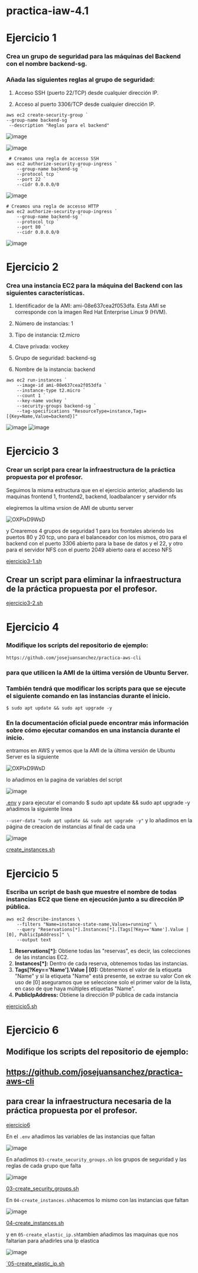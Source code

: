 # practica-iaw-4.1

# Ejercicio 1
### Crea un grupo de seguridad para las máquinas del Backend con el nombre backend-sg.

### Añada las siguientes reglas al grupo de seguridad:

1. Acceso SSH (puerto 22/TCP) desde cualquier dirección IP.

2. Acceso al puerto 3306/TCP desde cualquier dirección IP.

````
aws ec2 create-security-group `
--group-name backend-sg `
 --description "Reglas para el backend"
````
![image](https://github.com/user-attachments/assets/2c0b2764-4870-4862-83d1-e41efbf145e4)

![image](https://github.com/user-attachments/assets/dd746d36-e29b-4d3e-8d57-aefbb1460561)


````
 # Creamos una regla de accesso SSH
aws ec2 authorize-security-group-ingress `
    --group-name backend-sg `
    --protocol tcp `
    --port 22 `
    --cidr 0.0.0.0/0
````
![image](https://github.com/user-attachments/assets/541748b6-2a90-458c-93ff-c6c79ecd54eb)


````
# Creamos una regla de accesso HTTP
aws ec2 authorize-security-group-ingress `
    --group-name backend-sg `
    --protocol tcp `
    --port 80 `
    --cidr 0.0.0.0/0
 ````
![image](https://github.com/user-attachments/assets/8473fc3d-9895-4998-9f6a-ef251716165a)







# Ejercicio 2
### Crea una instancia EC2 para la máquina del Backend con las siguientes características.

1. Identificador de la AMI: ami-08e637cea2f053dfa. Esta AMI se corresponde con la imagen Red Hat Enterprise Linux 9 (HVM).

2. Número de instancias: 1

3. Tipo de instancia: t2.micro

4. Clave privada: vockey

5. Grupo de seguridad: backend-sg

6. Nombre de la instancia: backend

````
aws ec2 run-instances `
    --image-id ami-08e637cea2f053dfa `
    --instance-type t2.micro `
    --count 1 `
    --key-name vockey `
    --security-groups backend-sg `
    --tag-specifications "ResourceType=instance,Tags=[{Key=Name,Value=backend}]"
````

![image](https://github.com/user-attachments/assets/480e8968-b1e6-4adf-bc96-36dcb800f783)
![image](https://github.com/user-attachments/assets/7b43b4a5-55f8-442e-98bf-ae322125dc4c)








# Ejercicio 3

### Crear un script para crear la infraestructura de la práctica propuesta por el profesor.
Seguimos la misma estructura que en el ejercicio anterior, añadiendo las maquinas frontend 1, frontend2, backend, loadbalancer 
y servidor nfs

elegiremos la ultima vrsion de AMI de ubuntu server 

![OXPlxD9WsD](https://github.com/user-attachments/assets/39d7ccb5-7c64-4778-90ed-fa69a5afca7d)

y Crearemos 4 grupos de seguridad 1 para los frontales abriendo los puertos 80 y 20 tcp, uno para el balanceador con los mismos, otro para el backend con el puerto 3306 abierto para la base de datos y el 22, y otro para el servidor NFS con el puerto 2049 abierto oara el acceso NFS 

[ejercicio3-1.sh](https://github.com/marinaferb92/practica-iaw-4.1/blob/a13c6ded80765bd52f2cb4efeb29d4f63b50a080/ejercicio3-1.sh)

## Crear un script para eliminar la infraestructura de la práctica propuesta por el profesor.
[ejercicio3-2.sh
](https://github.com/marinaferb92/practica-iaw-4.1/blob/a13c6ded80765bd52f2cb4efeb29d4f63b50a080/ejercicio3-2.sh)








# Ejercicio 4
### Modifique los scripts del repositorio de ejemplo:

`https://github.com/josejuansanchez/practica-aws-cli`

### para que utilicen la AMI de la última versión de Ubuntu Server.

### También tendrá que modificar los scripts para que se ejecute el siguiente comando en las instancias durante el inicio.

`$ sudo apt update && sudo apt upgrade -y`

### En la documentación oficial puede encontrar más información sobre cómo ejecutar comandos en una instancia durante el inicio.

entramos en AWS y vemos que la AMI de la última versión de Ubuntu Server es la siguiente

![OXPlxD9WsD](https://github.com/user-attachments/assets/39d7ccb5-7c64-4778-90ed-fa69a5afca7d)

lo añadimos en la pagina de variables del script 

![image](https://github.com/user-attachments/assets/6e3a86ef-6e60-4a4c-b1c5-e59147582496)

[.env](https://github.com/marinaferb92/practica-iaw-4.1/blob/a13c6ded80765bd52f2cb4efeb29d4f63b50a080/ejercicio4/.env)
y para ejecutar el comando $ sudo apt update && sudo apt upgrade -y añadimos la siguiente linea

````--user-data "sudo apt update && sudo apt upgrade -y"````
y lo añadimos en la página de creacion de instancias al final de cada una 

![image](https://github.com/user-attachments/assets/bef53619-fb5a-49c8-96d5-a54b2109e0cd)

[create_instances.sh](https://github.com/marinaferb92/practica-iaw-4.1/blob/a13c6ded80765bd52f2cb4efeb29d4f63b50a080/ejercicio4/04-create_instances.sh)








# Ejercicio 5
### Escriba un script de bash que muestre el nombre de todas instancias EC2 que tiene en ejecución junto a su dirección IP pública.

```
aws ec2 describe-instances \
    --filters "Name=instance-state-name,Values=running" \
    --query "Reservations[*].Instances[*].[Tags[?Key=='Name'].Value | [0], PublicIpAddress]" \
    --output text
````
1. **Reservations[*]:** Obtiene todas las "reservas", es decir, las colecciones de las instancias EC2.
2. **Instances[*]:** Dentro de cada reserva, obtenemos todas las instancias.
3. **Tags[?Key=='Name'].Value | [0]:** Obtenemos el valor de la etiqueta "Name" y si la etiqueta "Name" está presente, se extrae su valor Con ek uso de [0] aseguramos que se seleccione solo el primer valor de la lista, en caso de que haya múltiples etiquetas "Name".
4. **PublicIpAddress:** Obtiene la dirección IP pública de cada instancia

[ejercicio5.sh](https://github.com/marinaferb92/practica-iaw-4.1/blob/a13c6ded80765bd52f2cb4efeb29d4f63b50a080/ejercicio5.sh)








# Ejercicio 6
## Modifique los scripts del repositorio de ejemplo:

## https://github.com/josejuansanchez/practica-aws-cli
## para crear la infraestructura necesaria de la práctica propuesta por el profesor.

[ejercicio6](https://github.com/marinaferb92/practica-iaw-4.1/tree/a13c6ded80765bd52f2cb4efeb29d4f63b50a080/ejercicio6)

En el `.env` añadimos las variables de las instancias que faltan 

![image](https://github.com/user-attachments/assets/ecc60dab-1633-43eb-8b75-9dd575ae6863)

En añadimos `03-create_security_groups.sh` los grupos de seguridad y las reglas de cada grupo que falta 

![image](https://github.com/user-attachments/assets/db014bd6-6258-4c1e-aa28-553f711096ab)

[03-create_security_groups.sh](https://github.com/marinaferb92/practica-iaw-4.1/blob/26d65de41ead5183af75880ac32322e654cd85cb/ejercicio6/03-create_security_groups.sh)

En `04-create_instances.sh`hacemos lo mismo con las instancias que faltan 

![image](https://github.com/user-attachments/assets/2d4a2549-c275-45b6-a2d7-dfe334192856)

[04-create_instances.sh](https://github.com/marinaferb92/practica-iaw-4.1/blob/26d65de41ead5183af75880ac32322e654cd85cb/ejercicio6/04-create_instances.sh)

y en `05-create_elastic_ip.sh`tambien añadimos las maquinas que nos faltarian para añadirles una Ip elastica

![image](https://github.com/user-attachments/assets/cd5791ac-a8a6-4ec6-8d4b-2ac1c9c41eee)

[`05-create_elastic_ip.sh](https://github.com/marinaferb92/practica-iaw-4.1/blob/26d65de41ead5183af75880ac32322e654cd85cb/ejercicio6/05-create_elastic_ip.sh)
